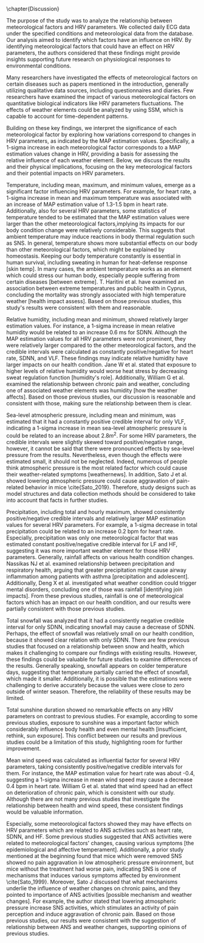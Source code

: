 \chapter{Discussion}

The purpose of the study was to analyze the relationship between meteorological factors and HRV parameters. We collected daily ECG data under the specified conditions and meteorological data from the database. Our analysis aimed to identify which factors have an influence on HRV. By identifying meteorological factors that could have an effect on HRV parameters, the authors considered that these findings might provide insights supporting future research on physiological responses to environmental conditions. 

Many researchers have investigated the effects of meteorological factors on certain diseases such as papers mentioned in the introduction, generally utilizing qualitative data sources, including questionnaires and diaries. Few researchers have examined the impact of various meteorological factors on quantitative biological indicators like HRV parameters fluctuations. The effects of weather elements could be analyzed by using SSM, which is capable to account for time-dependent patterns.

Building on these key findings, we interpret the significance of each meteorological factor by exploring how variations correspond to changes in HRV parameters, as indicated by the MAP estimation values. Specifically, a 1-sigma increase in each meteorological factor corresponds to a MAP estimation values change in HRV, providing a basis for assessing the relative influence of each weather element. Below, we discuss the results and their physical implications, focusing on the key meteorological factors and their potential impacts on HRV parameters.

Temperature, including mean, maximum, and minimum values, emerge as a significant factor influencing HRV parameters. For example, for heart rate, a 1-sigma increase in mean and maximum temperature was associated with an increase of MAP estimation value of 1.3-1.5 bpm in heart rate. Additionally, also for several HRV parameters, some statistics of temperature tended to be estimated that the MAP estimation values were larger than the other meteorological factors,implying its impacts for our body condition change were relatively considerable. This suggests that ambient temperature may induce reactions in body thermal regulation such as SNS. In general, temperature shows more substantial effects on our body than other meteorological factors, which might be explained by homeostasis. Keeping our body temperature constantly is essential in human survival, including sweating in human for heat-defense response [skin temp]. In many cases, the ambient temperature works as an element which could stress our human body, especially people suffering from certain diseases [between extreme]. T. Haritini et al. have examined an association between extreme temperatures and public health in Cyprus, concluding the mortality was strongly associated with high temperature weather [health impact assess]. Based on those previous studies, this study's results were consistent with them and reasonable.

Relative humidity, including mean and minimum, showed relatively larger estimation values. For instance, a 1-sigma increase in mean relative humidity would be related to an increase 0.6 ms for SDNN. Although the MAP estimation values for all HRV parameters were not prominent, they were relatively larger compared to the other meteorological factors, and the credible intervals were calculated as constantly positive/negative for heart rate, SDNN, and VLF. These findings may indicate relative humidity have larger impacts on our health condition. Jane W et al. stated that exposure to higher levels of relative humidity would worse heat stress by decreasing sweat regulation function [humidity's role]. Additionally, William G et al. examined the relationship between chronic pain and weather, concluding one of associated weather elements was humidity [how the weather affects]. Based on those previous studies, our discussion is reasonable and consistent with those, making sure the relationship between them is clear.

Sea-level atmospheric pressure, including mean and minimum, was estimated that it had a constantly positive credible interval for only VLF, indicating a 1-sigma increase in mean sea-level atmospheric pressure is could be related to an increase about 2.8$m^2$. For some HRV parameters, the credible intervals were slightly skewed toward positive/negative range, however, it cannot be said that there were pronounced effects by sea-level pressure from the results. Nevertheless, even though the effects were estimated small, it should not be neglected. Indeed, numerous of people think atmospheric pressure is the most related factor which could cause their weather-related symptoms [weathernews]. In addition, Sato J et al. showed lowering atmospheric pressure could cause aggravation of pain-related behavior in mice \cite{Sato_2019}. Therefore, study designs such as model structures and data collection methods should be considered to take into account that facts in further studies.

Precipitation, including total and hourly maximum, showed consistently positive/negative credible intervals and relatively larger MAP estimation values for several HRV parameters. For example, a 1-sigma decrease in total precipitation could be related to an increase 0.2 bpm for heart rate. Especially, precipitation was only one meteorological factor that was estimated constant positive/negative credible interval for LF and HF, suggesting it was more important weather element for those HRV parameters. Generally, rainfall affects on various health condition changes. Nassikas NJ et al. examined relationship between precipitation and respiratory health, arguing that greater precipitation might cause airway inflammation among patients with asthma [precipitation and adolescent]. Additionally, Deng X et al. investigated what weather condition could trigger mental disorders, concluding one of those was rainfall [identifying join impacts]. From these previous studies, rainfall is one of meteorological factors which has an impact on our health condition, and our results were partially consistent with those previous studies.

Total snowfall was analyzed that it had a consistently negative credible interval for only SDNN, indicating snowfall may cause a decrease of SDNN. Perhaps, the effect of snowfall was relatively small on our health condition, because it showed clear relation with only SDNN. There are few previous studies that focused on a relationship between snow and health, which makes it challenging to compare our findings with existing results. However, these findings could be valuable for future studies to examine differences of the results. Generally speaking, snowfall appears on colder temperature days, suggesting that temperature partially carried the effect of snowfall, which made it smaller. Additionally, it is possible that the estimations were challenging to derive accurately because the values were close to zero outside of winter season. Therefore, the reliability of these results may be limited.

Total sunshine duration showed no remarkable effects on any HRV parameters on contrast to previous studies. For example, according to some previous studies, exposure to sunshine was a important factor which considerably influence body health and even mental health [insufficient, rethink, sun exposure]. This conflict between our results and previous studies could be a limitation of this study, highlighting room for further improvement.

Mean wind speed was calculated as influential factor for several HRV parameters, taking consistently positive/negative credible intervals for them. For instance, the MAP estimation value for heart rate was about -0.4, suggesting a 1-sigma increase in mean wind speed may cause a decrease 0.4 bpm in heart rate. William G et al. stated that wind speed had an effect on deterioration of chronic pain, which is consistent with our study. Although there are not many previous studies that investigate the relationship between health and wind speed, these consistent findings would be valuable information.

Especially, some meteorological factors showed they may have effects on HRV parameters which are related to ANS activities such as heart rate, SDNN, and HF. Some previous studies suggested that ANS activities were related to meteorological factors' changes, causing various symptoms [the epidemiological and affective temperament]. Additionally, a prior study mentioned at the beginning found that mice which were removed SNS showed no pain aggravation in low atmospheric pressure environment, but mice without the treatment had worse pain, indicating SNS is one of mechanisms that induces various symptoms affected by environment \cite{Sato_1999}. Moreover, Sato J discussed that what mechanisms underlie the influence of weather changes on chronic pains, and they pointed to importance of ANS activities [possible mechanism and weather changes]. For example, the author stated that lowering atmospheric pressure increase SNS activities, which stimulates an activity of pain perception and induce aggravation of chronic pain. Based on those previous studies, our results were consistent with the suggestion of relationship between ANS and weather changes, supporting opinions of previous studies.



